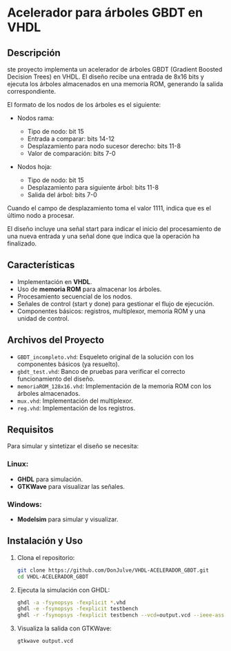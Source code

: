 # Acelerador para árboles GBDT en VHDL

## Descripción
ste proyecto implementa un acelerador de árboles GBDT (Gradient Boosted Decision Trees) en VHDL. El diseño recibe una entrada de 8x16 bits y ejecuta los árboles almacenados en una memoria ROM, generando la salida correspondiente.

El formato de los nodos de los árboles es el siguiente:
- Nodos rama:
    - Tipo de nodo: bit 15
    - Entrada a comparar: bits 14-12
    - Desplazamiento para nodo sucesor derecho: bits 11-8
    - Valor de comparación: bits 7-0

- Nodos hoja:
    - Tipo de nodo: bit 15
    - Desplazamiento para siguiente árbol: bits 11-8
    - Salida del árbol: bits 7-0

Cuando el campo de desplazamiento toma el valor 1111, indica que es el último nodo a procesar.

El diseño incluye una señal start para indicar el inicio del procesamiento de una nueva entrada y una señal done que indica que la operación ha finalizado.

## Características
- Implementación en **VHDL**.
- Uso de **memoria ROM** para almacenar los árboles.
- Procesamiento secuencial de los nodos.
- Señales de control (start y done) para gestionar el flujo de ejecución.
- Componentes básicos: registros, multiplexor, memoria ROM y una unidad de control.

## Archivos del Proyecto
- `GBDT_incompleto.vhd`: Esqueleto original de la solución con los componentes básicos (ya resuelto).
- `gbdt_test.vhd`: Banco de pruebas para verificar el correcto funcionamiento del diseño.
- `memoriaROM_128x16.vhd`: Implementación de la memoria ROM con los árboles almacenados.
- `mux.vhd`: Implementación del multiplexor.
- `reg.vhd`: Implementación de los registros.

## Requisitos
Para simular y sintetizar el diseño se necesita:
### Linux:
- **GHDL** para simulación.
- **GTKWave** para visualizar las señales.
### Windows:
- **Modelsim** para simular y visualizar.

## Instalación y Uso
1. Clona el repositorio:
   ```sh
   git clone https://github.com/DonJulve/VHDL-ACELERADOR_GBDT.git
   cd VHDL-ACELERADOR_GBDT
   ```
2. Ejecuta la simulación con GHDL:
   ```sh
   ghdl -a -fsynopsys -fexplicit *.vhd
   ghdl -e -fsynopsys -fexplicit testbench
   ghdl -r -fsynopsys -fexplicit testbench --vcd=output.vcd --ieee-asserts=disable --stop-time=1000ns

   ```
3. Visualiza la salida con GTKWave:
   ```sh
   gtkwave output.vcd
   ```
